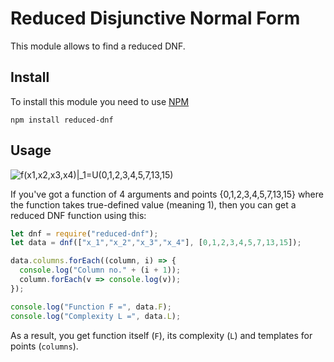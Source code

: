 # Reduced Disjunctive Normal Form

This module allows to find a reduced DNF.

## Install

To install this module you need to use [NPM](https://www.npmjs.com/)

```
npm install reduced-dnf
```

## Usage

![f(x1,x2,x3,x4)|_1=U(0,1,2,3,4,5,7,13,15)](https://goo.gl/15KJ62)

If you've got a function of 4 arguments and points {0,1,2,3,4,5,7,13,15} where the function takes true-defined value (meaning 1), then you can get a reduced DNF function using this:

```js
let dnf = require("reduced-dnf");
let data = dnf(["x_1","x_2","x_3","x_4"], [0,1,2,3,4,5,7,13,15]);

data.columns.forEach((column, i) => {
  console.log("Column no." + (i + 1));
  column.forEach(v => console.log(v));
});

console.log("Function F =", data.F);
console.log("Сomplexity L =", data.L);
```

As a result, you get function itself (`F`), its complexity (`L`) and templates for points (`columns`).